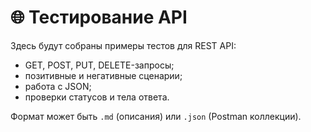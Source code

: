 # 🌐 Тестирование API

Здесь будут собраны примеры тестов для REST API:
- GET, POST, PUT, DELETE-запросы;
- позитивные и негативные сценарии;
- работа с JSON;
- проверки статусов и тела ответа.

Формат может быть `.md` (описания) или `.json` (Postman коллекции).
